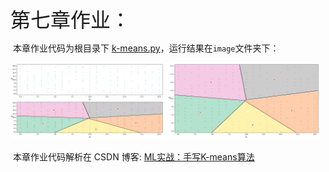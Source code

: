 <font size=6>第七章作业：</font>

​		本章作业代码为根目录下 [k-means.py](.\k-means.py)，运行结果在`image`文件夹下：

<img src=".\images\unsupervised_learning\k-means_result.png" alt="k-means_result" style="zoom:24%;" />

<img src=".\images\unsupervised_learning\voronoi_plot.png" alt="voronoi_plot" style="zoom:24%;" />

​		本章作业代码解析在 CSDN 博客: [ML实战：手写K-means算法](https://blog.csdn.net/qq_42059060/article/details/121041013)

